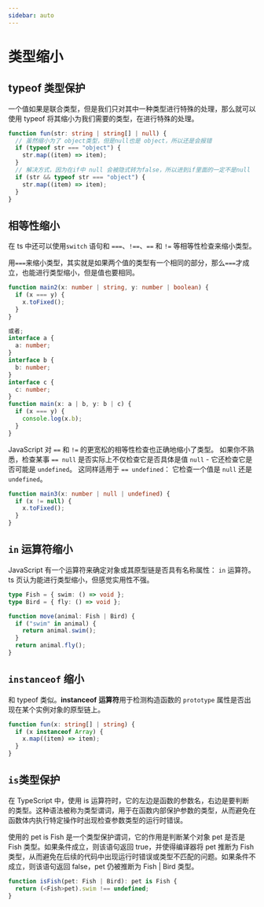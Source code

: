 ```yaml
---
sidebar: auto
---
```


# 类型缩小

## typeof 类型保护

一个值如果是联合类型，但是我们只对其中一种类型进行特殊的处理，那么就可以使用 typeof 将其缩小为我们需要的类型，在进行特殊的处理。

```typescript
function fun(str: string | string[] | null) {
  // 虽然缩小为了 object类型，但是null也是 object，所以还是会报错
  if (typeof str === "object") {
    str.map((item) => item);
  }
  // 解决方式，因为在if中 null 会被隐式转为false，所以进到if里面的一定不是null
  if (str && typeof str === "object") {
    str.map((item) => item);
  }
}
```

## 相等性缩小

在 ts 中还可以使用`switch` 语句和 `===`、`!==`、`==` 和 `!=` 等相等性检查来缩小类型。

用`===`来缩小类型，其实就是如果两个值的类型有一个相同的部分，那么`===`才成立，也能进行类型缩小，但是值也要相同。

```typescript
function main2(x: number | string, y: number | boolean) {
  if (x === y) {
    x.toFixed();
  }
}

或者;
interface a {
  a: number;
}
interface b {
  b: number;
}
interface c {
  c: number;
}
function main(x: a | b, y: b | c) {
  if (x === y) {
    console.log(x.b);
  }
}
```

JavaScript 对 `==` 和 `!=` 的更宽松的相等性检查也正确地缩小了类型。 如果你不熟悉，检查某事 `== null` 是否实际上不仅检查它是否具体是值 `null` - 它还检查它是否可能是 `undefined`。 这同样适用于 `== undefined`： 它检查一个值是 `null` 还是 `undefined`。

```typescript
function main3(x: number | null | undefined) {
  if (x != null) {
    x.toFixed();
  }
}
```

## `in` 运算符缩小

JavaScript 有一个运算符来确定对象或其原型链是否具有名称属性： `in` 运算符。ts 页认为能进行类型缩小，但感觉实用性不强。

```typescript
type Fish = { swim: () => void };
type Bird = { fly: () => void };

function move(animal: Fish | Bird) {
  if ("swim" in animal) {
    return animal.swim();
  }
  return animal.fly();
}
```

## `instanceof` 缩小

和 typeof 类似。**instanceof** **运算符**用于检测构造函数的 `prototype` 属性是否出现在某个实例对象的原型链上。

```typescript
function fun(x: string[] | string) {
  if (x instanceof Array) {
    x.map((item) => item);
  }
}
```

## `is`类型保护

在 TypeScript 中，使用 is 运算符时，它的左边是函数的参数名，右边是要判断的类型。这种语法被称为类型谓词，用于在函数内部保护参数的类型，从而避免在函数体内执行特定操作时出现检查参数类型的运行时错误。

使用的 pet is Fish 是一个类型保护谓词，它的作用是判断某个对象 pet 是否是 Fish 类型。如果条件成立，则该语句返回 true，并使得编译器将 pet 推断为 Fish 类型，从而避免在后续的代码中出现运行时错误或类型不匹配的问题。如果条件不成立，则该语句返回 false，pet 仍被推断为 Fish | Bird 类型。

```typescript
function isFish(pet: Fish | Bird): pet is Fish {
  return (<Fish>pet).swim !== undefined;
}
```
